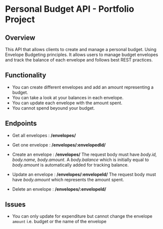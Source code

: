 # Personal Budget API - Portfolio Project
## Overview
This API that allows clients to create and manage a personal budget. Using Envelope Budgeting principles. It allows users to manage budget envelopes and track the balance of each envelope and follows best REST practices.

## Functionality
- You can create different envelopes and add an amount representing a budget.
- You can take a look at your balances in each envelope.
- You can update each envelope with the amount spent.
- You cannot spend beyound your budget.


## Endpoints
- Get all envelopes : **/envelopes/**

- Get one envelope : **/envelopes/:envelopedId/**

- Create an envelope : **/envelopes/**
The request body must have *body.id, body.name, body.amount*. A *body.balance* which is initially equal to *body.amount* is automatically added for tracking balance.

- Update an envelope : **/envelopes/:envelopeId/**
The request body must have *body.amount* which represents the amount spent.

- Delete an envelope : **/envelopes/:envelopeId/**


## Issues
- You can only update for expenditure but cannot change the envelope `amount` i.e. budget or the name of the envelope
